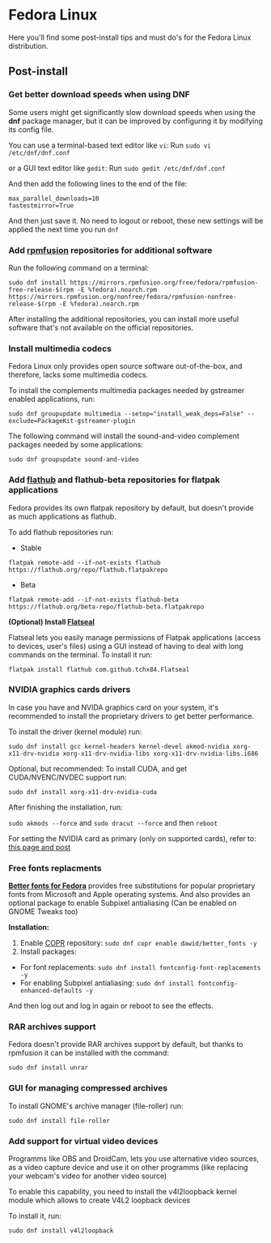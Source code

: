 # Fedora Linux

Here you'll find some post-install tips and must do's for the Fedora Linux distribution.

## Post-install

### Get better download speeds when using DNF

Some users might get significantly slow download speeds when using the **dnf**  package manager, but it can be improved by configuring it by modifying its config file.

You can use a terminal-based text editor like `vi`:
Run `sudo vi /etc/dnf/dnf.conf`

or a GUI text editor like `gedit`:  Run `sudo gedit /etc/dnf/dnf.conf`

And then add the following lines to the end of the file:
```
max_parallel_downloads=10
fastestmirror=True
```

And then just save it. No need to logout or reboot, these new settings will be applied the next time you run `dnf`



### Add [rpmfusion](https://rpmfusion.org/) repositories for additional software

Run the following command on a terminal:

```shell
sudo dnf install https://mirrors.rpmfusion.org/free/fedora/rpmfusion-free-release-$(rpm -E %fedora).noarch.rpm https://mirrors.rpmfusion.org/nonfree/fedora/rpmfusion-nonfree-release-$(rpm -E %fedora).noarch.rpm
```

After installing the additional repositories, you can install more useful software that's not available on the official repositories.

### Install multimedia codecs
Fedora Linux only provides open source software out-of-the-box, and therefore, lacks some multimedia codecs.

To install the complements multimedia packages needed by gstreamer enabled applications, run:

```shell
sudo dnf groupupdate multimedia --setop="install_weak_deps=False" --exclude=PackageKit-gstreamer-plugin
```

The following command will install the sound-and-video complement packages needed by some applications:

```shell
sudo dnf groupupdate sound-and-video
```

### Add [flathub](https://flathub.org/home) and flathub-beta repositories for flatpak applications
Fedora provides its own flatpak repository by default, but doesn't provide as much applications as flathub.

To add flathub repositories run:

- Stable
```shell
flatpak remote-add --if-not-exists flathub https://flathub.org/repo/flathub.flatpakrepo
```
- Beta
```shell
flatpak remote-add --if-not-exists flathub-beta https://flathub.org/beta-repo/flathub-beta.flatpakrepo
```
**(Optional) Install [Flatseal](https://flathub.org/apps/details/com.github.tchx84.Flatseal)**

Flatseal lets you easily manage permissions of Flatpak applications (access to devices, user's files) using a GUI instead of having to deal with long commands on the terminal. To install it run:

```shell
flatpak install flathub com.github.tchx84.Flatseal
```

### NVIDIA graphics cards drivers

In case you have and NVIDA graphics card on your system, it's recommended to install the proprietary drivers to get better performance.

To install the driver (kernel module) run:

```shell
sudo dnf install gcc kernel-headers kernel-devel akmod-nvidia xorg-x11-drv-nvidia xorg-x11-drv-nvidia-libs xorg-x11-drv-nvidia-libs.i686
```

Optional, but recommended: To install CUDA, and get CUDA/NVENC/NVDEC support run:

```shell
sudo dnf install xorg-x11-drv-nvidia-cuda
```

After finishing the installation, run:

```sudo akmods --force``` and ```sudo dracut --force``` and then ```reboot```

For setting the NVIDIA card as primary (only on supported cards), refer to: [this page and post](https://ask.fedoraproject.org/t/optimus-setting-the-nvidia-gpu-as-primary-rpmfusion-in-fedora-32-workstation/6550/6)

### Free fonts replacments

**[Better fonts for Fedora](https://github.com/silenc3r/fedora-better-fonts)** provides free substitutions for popular proprietary fonts from Microsoft and Apple operating systems. And also provides an optional package to enable Subpixel antialiasing (Can be enabled on GNOME Tweaks too)

**Installation:**

1. Enable [COPR](https://copr.fedorainfracloud.org/) repository:
		`sudo dnf copr enable dawid/better_fonts -y`
2. Install packages:
- For font replacements: `sudo dnf install fontconfig-font-replacements -y`
- For enabling Subpixel antialiasing: `sudo dnf install fontconfig-enhanced-defaults -y`
		
And then log out and log in again or reboot to see the effects.

### RAR archives support

Fedora doesn't provide RAR archives support by default, but thanks to rpmfusion it can be installed with the command:

```shell
sudo dnf install unrar
```

### GUI for managing compressed archives

To install GNOME's archive manager (file-roller) run:

```shell
sudo dnf install file-roller
```

### Add support for virtual video devices

Programms like OBS and DroidCam, lets you use alternative video sources, as a video capture device and use it on other programms (like replacing your webcam's video for another video source)

To enable this capability, you need to install the v4l2loopback kernel module which allows to create V4L2 loopback devices

To install it, run:

```shell
sudo dnf install v4l2loopback
```
